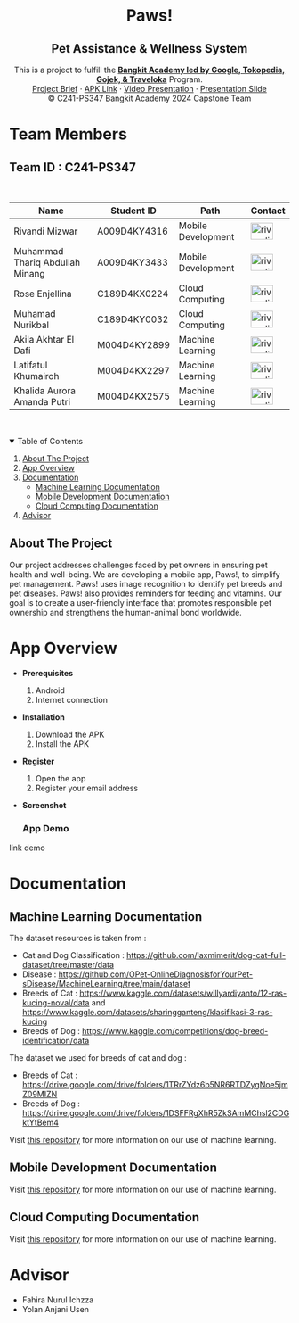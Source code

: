   <h1 align="center">Paws!</h1>
  <h2 align="center">
  Pet Assistance & Wellness System</h2> 
  
<p align="center">
  This is a project to fulfill the  <a href="https://grow.google/intl/id_id/bangkit/"><strong>Bangkit Academy led by Google, Tokopedia, Gojek, & Traveloka</strong></a>
   Program.
  <br />
    <a href="https://docs.google.com/document/d/1wk7jY7WCEzWCcJeXM1Dkm1H1pL9e61Ruh2rQUNEUBl4/edit?usp=sharing">Project Brief</a>
  ·
  <a href="Link app">APK Link</a>
  ·
  <a href="Link video">Video Presentation</a>
  ·
  <a href="https://www.canva.com/design/DAGILqDQbkQ/f4wfactjLqGuans3IUHR5A/view?utm_content=DAGILqDQbkQ&utm_campaign=designshare&utm_medium=link&utm_source=editor">Presentation Slide</a>
    <br />
    © C241-PS347 Bangkit Academy 2024 Capstone Team
  </p>
</p>

# Team Members

## Team ID : C241-PS347

<br>
<p align="center">

| Name                                  | Student ID   | Path                 | Contact |
| ------------------------------------- | -----------  | -------------------- | ------- |
| Rivandi Mizwar                        | A009D4KY4316 | Mobile Development   |<a href="https://www.linkedin.com/in/rivandimizwar" target="blank"><img align="center" src="https://raw.githubusercontent.com/rahuldkjain/github-profile-readme-generator/master/src/images/icons/Social/linked-in-alt.svg" alt="rivandimizwar" height="30" width="40" /></a>         |
| Muhammad Thariq Abdullah Minang       | A009D4KY3433 | Mobile Development   |<a href="https://www.linkedin.com/in/muhammad-thariq-abdullah-minang-b437282a5/" target="blank"><img align="center" src="https://raw.githubusercontent.com/rahuldkjain/github-profile-readme-generator/master/src/images/icons/Social/linked-in-alt.svg" alt="rivandimizwar" height="30" width="40" /></a>         |
| Rose Enjellina                        | C189D4KX0224 | Cloud Computing      |<a href="https://www.linkedin.com/in/rose-enjellina-6516102a3/" target="blank"><img align="center" src="https://raw.githubusercontent.com/rahuldkjain/github-profile-readme-generator/master/src/images/icons/Social/linked-in-alt.svg" alt="rivandimizwar" height="30" width="40" /></a>         |
| Muhamad Nurikbal                      | C189D4KY0032 | Cloud Computing      |<a href="https://www.linkedin.com/in/muhamad-nurikbal-43b9b72ba/" target="blank"><img align="center" src="https://raw.githubusercontent.com/rahuldkjain/github-profile-readme-generator/master/src/images/icons/Social/linked-in-alt.svg" alt="rivandimizwar" height="30" width="40" /></a>         |
| Akila Akhtar El Dafi                  | M004D4KY2899 | Machine Learning     |<a href="https://www.linkedin.com/in/akilaakhtar/" target="blank"><img align="center" src="https://raw.githubusercontent.com/rahuldkjain/github-profile-readme-generator/master/src/images/icons/Social/linked-in-alt.svg" alt="rivandimizwar" height="30" width="40" /></a>         |
| Latifatul Khumairoh                   | M004D4KX2297 | Machine Learning     |<a href="https://www.linkedin.com/in/latifatulkhumairoh/" target="blank"><img align="center" src="https://raw.githubusercontent.com/rahuldkjain/github-profile-readme-generator/master/src/images/icons/Social/linked-in-alt.svg" alt="rivandimizwar" height="30" width="40" /></a>         |
| Khalida Aurora Amanda Putri           | M004D4KX2575 | Machine Learning     |<a href="https://www.linkedin.com/in/khalidaaurora/" target="blank"><img align="center" src="https://raw.githubusercontent.com/rahuldkjain/github-profile-readme-generator/master/src/images/icons/Social/linked-in-alt.svg" alt="rivandimizwar" height="30" width="40" /></a>         |

<br>

<!-- TABLE OF CONTENTS -->
<details open="open">
  <summary>Table of Contents</summary>
  <ol>
    <li><a href="#about-the-project">About The Project</a></li>
    <li><a href="#app-overview">App Overview</a></li>
    <li>
      <a href="#documentation">Documentation</a>
      <ul>
        <li><a href="#machine-learning-documentation">Machine Learning Documentation</a></li>
        <li><a href="#mobile-development-documentation">Mobile Development Documentation</a></li>
        <li><a href="#cloud-computing-documentation">Cloud Computing Documentation</a></li>
      </ul>
    </li>
    <li><a href="#advisor">Advisor</a></li>
  </ol>
</details>

## About The Project

Our project addresses challenges faced by pet owners in ensuring pet health and well-being. We are developing a mobile app, Paws!, to simplify pet management. Paws! uses image recognition to identify pet breeds and pet diseases. Paws! also provides reminders for feeding and vitamins. Our goal is to create a user-friendly interface that promotes responsible pet ownership and strengthens the human-animal bond worldwide.

# App Overview

- **Prerequisites**

  1.  Android
  2.  Internet connection

- **Installation**

  1.  Download the APK
  2.  Install the APK

- **Register**

  1.  Open the app
  2.  Register your email address

- **Screenshot**

  ### App Demo
  

link demo


# Documentation

## Machine Learning Documentation

The dataset resources is taken from :
- Cat and Dog Classification : https://github.com/laxmimerit/dog-cat-full-dataset/tree/master/data
- Disease : https://github.com/OPet-OnlineDiagnosisforYourPet-sDisease/MachineLearning/tree/main/dataset
- Breeds of Cat : https://www.kaggle.com/datasets/willyardiyanto/12-ras-kucing-noval/data and https://www.kaggle.com/datasets/sharingganteng/klasifikasi-3-ras-kucing
- Breeds of Dog : https://www.kaggle.com/competitions/dog-breed-identification/data <br />

The dataset we used for breeds of cat and dog :
- Breeds of Cat : https://drive.google.com/drive/folders/1TRrZYdz6b5NR6RTDZygNoe5jmZ09MIZN
- Breeds of Dog : https://drive.google.com/drive/folders/1DSFFRgXhR5ZkSAmMChsl2CDGktYtBem4

Visit [this repository](https://github.com/nurikbal15/capstone-paws/tree/main/Machine%20Learning) for more information on our use of machine learning.

## Mobile Development Documentation
  
Visit [this repository](https://github.com/nurikbal15/capstone-paws/tree/main/Mobile%20Development) for more information on our use of machine learning.

## Cloud Computing Documentation

Visit [this repository](https://github.com/nurikbal15/capstone-paws/tree/main/Cloud%20Computing) for more information on our use of machine learning.

# Advisor
- Fahira Nurul Ichzza
- Yolan Anjani Usen		
